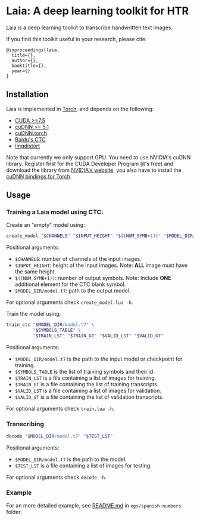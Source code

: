 # Laia: A deep learning toolkit for HTR

Laia is a deep learning toolkit to transcribe handwritten text images.

If you find this toolkit useful in your research, please cite:

```
@inproceedings{laia,
  title={},
  author={},
  booktitle={},
  year={}
}
```

## Installation

Laia is implemented in [Torch](http://torch.ch/), and depends on the following:

- [CUDA >=7.5](https://developer.nvidia.com/cuda-downloads)
- [cuDNN >= 5.1](https://developer.nvidia.com/cudnn)
- [cuDNN.torch](https://github.com/soumith/cudnn.torch)
- [Baidu's CTC](https://github.com/baidu-research/warp-ctc)
- [imgdistort](https://github.com/jpuigcerver/imgdistort)

Note that currently we only support GPU. You need to use NVIDIA's cuDNN library. Register first for the CUDA Developer Program (it's free) and download the library from [NVIDIA's website](https://developer.nvidia.com/cudnn); you also have to  install the [cuDNN bindings for Torch](https://github.com/soumith/cudnn.torch).

## Usage

### Training a Laia model using CTC:

Create an "empty" model using:
```bash
create_model "$CHANNELS" "$INPUT_HEIGHT" "$((NUM_SYMB+1))" "$MODEL_DIR/model.t7"
```
Positional arguments:
- `$CHANNELS`: number of channels of the input images.
- `$INPUT_HEIGHT`: height of the input images. Note: **ALL** image must have the same height.
- `$((NUM_SYMB+1))`: number of output symbols. Note: Include **ONE** additional element for the CTC blank symbol.
- `$MODEL_DIR/model.t7`: path to the output model.

For optional arguments check `create_model.lua -h`.


Train the model using:
```bash
train_ctc "$MODEL_DIR/model.t7" \
          "$SYMBOLS_TABLE" \
          "$TRAIN_LST" "$TRAIN_GT" "$VALID_LST" "$VALID_GT"
```
Positional arguments:
- `$MODEL_DIR/model.t7` is the path to the input model or checkpoint for training.
- `$SYMBOLS_TABLE` is the list of training symbols and their id.
- `$TRAIN_LST` is a file containing a list of images for training.
- `$TRAIN_GT` is a file containing the list of training transcripts.
- `$VALID_LST` is a file containing a list of images for validation.
- `$VALID_GT` is a file containing the list of validation transcripts.

For optional arguments check `train.lua -h`.

### Transcribing

```bash 
decode "$MODEL_DIR/model.t7" "$TEST_LST"
```
Positional arguments:
- `$MODEL_DIR/model.t7` is the path to the model.
- `$TEST_LST` is a file containing a list of images for testing.

For optional arguments check `decode -h`.

### Example

For an more detailed example, see [README.md](egs/spanish-numbers/README.md) in `egs/spanish-numbers` folder.
